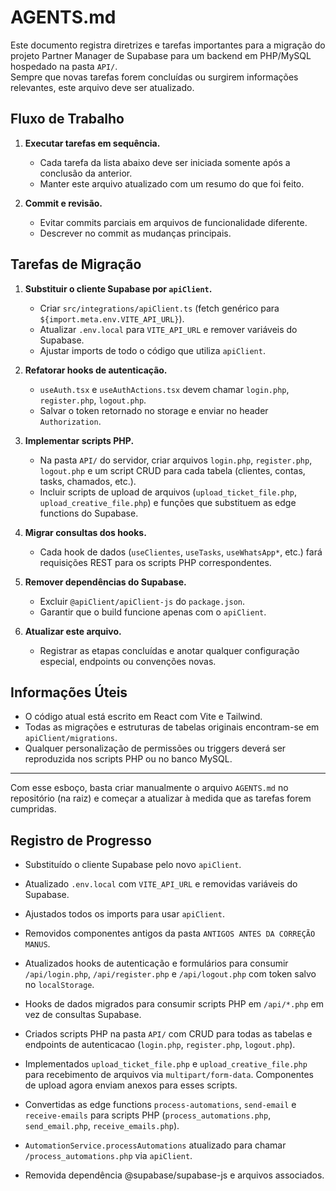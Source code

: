 # AGENTS.md

Este documento registra diretrizes e tarefas importantes para a migração do projeto Partner Manager de Supabase para um backend em PHP/MySQL hospedado na pasta `API/`.  
Sempre que novas tarefas forem concluídas ou surgirem informações relevantes, este arquivo deve ser atualizado.

## Fluxo de Trabalho
1. **Executar tarefas em sequência.**  
   - Cada tarefa da lista abaixo deve ser iniciada somente após a conclusão da anterior.
   - Manter este arquivo atualizado com um resumo do que foi feito.

2. **Commit e revisão.**  
   - Evitar commits parciais em arquivos de funcionalidade diferente.
   - Descrever no commit as mudanças principais.

## Tarefas de Migração

1. **Substituir o cliente Supabase por `apiClient`.**  
   - Criar `src/integrations/apiClient.ts` (fetch genérico para `${import.meta.env.VITE_API_URL}`).
   - Atualizar `.env.local` para `VITE_API_URL` e remover variáveis do Supabase.
   - Ajustar imports de todo o código que utiliza `apiClient`.

2. **Refatorar hooks de autenticação.**  
   - `useAuth.tsx` e `useAuthActions.tsx` devem chamar `login.php`, `register.php`, `logout.php`.
   - Salvar o token retornado no storage e enviar no header `Authorization`.

3. **Implementar scripts PHP.**  
   - Na pasta `API/` do servidor, criar arquivos `login.php`, `register.php`, `logout.php` e um script CRUD para cada tabela (clientes, contas, tasks, chamados, etc.).
   - Incluir scripts de upload de arquivos (`upload_ticket_file.php`, `upload_creative_file.php`) e funções que substituem as edge functions do Supabase.

4. **Migrar consultas dos hooks.**  
   - Cada hook de dados (`useClientes`, `useTasks`, `useWhatsApp*`, etc.) fará requisições REST para os scripts PHP correspondentes.

5. **Remover dependências do Supabase.**  
   - Excluir `@apiClient/apiClient-js` do `package.json`.
   - Garantir que o build funcione apenas com o `apiClient`.

6. **Atualizar este arquivo.**  
   - Registrar as etapas concluídas e anotar qualquer configuração especial, endpoints ou convenções novas.

## Informações Úteis

- O código atual está escrito em React com Vite e Tailwind.  
- Todas as migrações e estruturas de tabelas originais encontram-se em `apiClient/migrations`.
- Qualquer personalização de permissões ou triggers deverá ser reproduzida nos scripts PHP ou no banco MySQL.

---

Com esse esboço, basta criar manualmente o arquivo `AGENTS.md` no repositório (na raiz) e começar a atualizar à medida que as tarefas forem cumpridas.

## Registro de Progresso

- Substituído o cliente Supabase pelo novo `apiClient`.
- Atualizado `.env.local` com `VITE_API_URL` e removidas variáveis do Supabase.
- Ajustados todos os imports para usar `apiClient`.
- Removidos componentes antigos da pasta `ANTIGOS ANTES DA CORREÇÃO MANUS`.
- Atualizados hooks de autenticação e formulários para consumir `/api/login.php`,
  `/api/register.php` e `/api/logout.php` com token salvo no `localStorage`.
- Hooks de dados migrados para consumir scripts PHP em `/api/*.php` em vez de consultas Supabase.

- Criados scripts PHP na pasta `API/` com CRUD para todas as tabelas e endpoints de autenticacao (`login.php`, `register.php`, `logout.php`).
- Implementados `upload_ticket_file.php` e `upload_creative_file.php` para recebimento de arquivos via `multipart/form-data`. Componentes de upload agora enviam anexos para esses scripts.
- Convertidas as edge functions `process-automations`, `send-email` e `receive-emails` para scripts PHP (`process_automations.php`, `send_email.php`, `receive_emails.php`).
- `AutomationService.processAutomations` atualizado para chamar `/process_automations.php` via `apiClient`.
- Removida dependência @supabase/supabase-js e arquivos associados.
